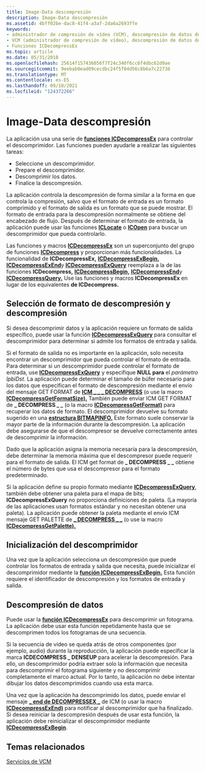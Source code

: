 ```yaml
---
title: Image-Data descompresión
description: Image-Data descompresión
ms.assetid: 4bff02be-dac8-41f4-a3af-2da6a2693ffe
keywords:
- administrador de compresión de vídeo (VCM), descompresión de datos de imagen
- VCM (administrador de compresión de vídeo), descompresión de datos de imagen
- Funciones ICDecompressEx
ms.topic: article
ms.date: 05/31/2018
ms.openlocfilehash: 25614f157436056f7f24c340f6cc6f4dbc62d9ae
ms.sourcegitcommit: 9eebab0ead09cecdbc24f5f84d56c8b6a7c22736
ms.translationtype: MT
ms.contentlocale: es-ES
ms.lasthandoff: 09/10/2021
ms.locfileid: "124372266"
---
```

# <a name="image-data-decompression"></a>Image-Data descompresión

La aplicación usa una serie de [**funciones ICDecompressEx**](/windows/desktop/api/Vfw/nf-vfw-icdecompressex) para controlar el descomprimidor. Las funciones pueden ayudarle a realizar las siguientes tareas:

-   Seleccione un descomprimidor.
-   Prepare el descomprimidor.
-   Descomprimir los datos.
-   Finalice la descompresión.

La aplicación controla la descompresión de forma similar a la forma en que controla la compresión, salvo que el formato de entrada es un formato comprimido y el formato de salida es un formato que se puede mostrar. El formato de entrada para la descompresión normalmente se obtiene del encabezado de flujo. Después de determinar el formato de entrada, la aplicación puede usar las funciones [**ICLocate**](/windows/desktop/api/Vfw/nf-vfw-iclocate) o [**ICOpen**](/windows/desktop/api/Vfw/nf-vfw-icopen) para buscar un descomprimidor que pueda controlarlo.

Las funciones y macros [**ICDecompressEx**](/windows/desktop/api/Vfw/nf-vfw-icdecompressex) son un superconjunto del grupo de funciones [**ICDecompress**](/windows/desktop/api/Vfw/nf-vfw-icdecompress) y proporcionan más funcionalidades. La funcionalidad de **ICDecompressEx,** [**ICDecompressExBegin,**](/windows/desktop/api/Vfw/nf-vfw-icdecompressexbegin) [**ICDecompressExEnd**](/windows/desktop/api/Vfw/nf-vfw-icdecompressexend)y [**ICDecompressExQuery**](/windows/desktop/api/Vfw/nf-vfw-icdecompressexquery) reemplaza a la de las funciones **ICDecompress,** [**ICDecompressBegin,**](/windows/desktop/api/Vfw/nf-vfw-icdecompressbegin) [**ICDecompressEnd**](/windows/desktop/api/Vfw/nf-vfw-icdecompressend)y [**ICDecompressQuery.**](/windows/desktop/api/Vfw/nf-vfw-icdecompressquery) Use las funciones y macros **ICDecompressEx** en lugar de los equivalentes **de ICDecompress.**

## <a name="decompressor-and-decompression-format-selection"></a>Selección de formato de descompresión y descompresión

Si desea descomprimir datos y la aplicación requiere un formato de salida específico, puede usar la función [**ICDecompressExQuery**](/windows/desktop/api/Vfw/nf-vfw-icdecompressexquery) para consultar el descomprimidor para determinar si admite los formatos de entrada y salida.

Si el formato de salida no es importante en la aplicación, solo necesita encontrar un descomprimidor que pueda controlar el formato de entrada. Para determinar si un descomprimidor puede controlar el formato de entrada, use [**ICDecompressExQuery**](/windows/desktop/api/Vfw/nf-vfw-icdecompressexquery) y especifique **NULL para** el *parámetro lpbiDst.* La aplicación puede determinar el tamaño de búfer necesario para los datos que especifican el formato de descompresión mediante el envío del mensaje GET FORMAT de [**ICM \_ \_ \_ DECOMPRESS**](icm-decompress-get-format.md) (o use la macro [**ICDecompressGetFormatSize).**](/windows/desktop/api/Vfw/nf-vfw-icdecompressgetformatsize) También puede enviar ICM GET FORMAT de **\_ DECOMPRESS \_ \_** (o la macro [**ICDecompressGetFormat)**](/windows/desktop/api/Vfw/nf-vfw-icdecompressgetformat) para recuperar los datos de formato. El descomprimidor devuelve su formato sugerido en una [**estructura BITMAPINFO.**](/windows/win32/api/wingdi/ns-wingdi-bitmapinfo) Este formato suele conservar la mayor parte de la información durante la descompresión. La aplicación debe asegurarse de que el descompresor se devuelve correctamente antes de descomprimir la información.

Dado que la aplicación asigna la memoria necesaria para la descompresión, debe determinar la memoria máxima que el descompresor puede requerir para el formato de salida. El ICM get format de **\_ DECOMPRESS \_ \_** obtiene el número de bytes que usa el descompresor para el formato predeterminado.

Si la aplicación define su propio formato mediante [**ICDecompressExQuery**](/windows/desktop/api/Vfw/nf-vfw-icdecompressexquery), también debe obtener una paleta para el mapa de bits; **ICDecompressExQuery** no proporciona definiciones de paleta. (La mayoría de las aplicaciones usan formatos estándar y no necesitan obtener una paleta). La aplicación puede obtener la paleta mediante el envío ICM mensaje GET PALETTE de [**\_ DECOMPRESS \_ \_**](icm-decompress-get-palette.md) (o use la macro [**ICDecompressGetPalette).**](/windows/desktop/api/Vfw/nf-vfw-icdecompressgetpalette)

## <a name="decompressor-initialization"></a>Inicialización del descomprimidor

Una vez que la aplicación selecciona un descompresión que puede controlar los formatos de entrada y salida que necesita, puede inicializar el descomprimidor mediante la [**función ICDecompressExBegin.**](/windows/desktop/api/Vfw/nf-vfw-icdecompressexbegin) Esta función requiere el identificador de descompresión y los formatos de entrada y salida.

## <a name="data-decompression"></a>Descompresión de datos

Puede usar la [**función ICDecompressEx**](/windows/desktop/api/Vfw/nf-vfw-icdecompressex) para descomprimir un fotograma. La aplicación debe usar esta función repetidamente hasta que se descomprimen todos los fotogramas de una secuencia.

Si la secuencia de vídeo se queda atrás de otros componentes (por ejemplo, audio) durante la reproducción, la aplicación puede especificar la marca **ICDECOMPRESS \_ DENSEUP** para acelerar la descompresión. Para ello, un descomprimidor podría extraer solo la información que necesita para descomprimir el fotograma siguiente y no descomprimir completamente el marco actual. Por lo tanto, la aplicación no debe intentar dibujar los datos descomprimidos cuando usa esta marca.

Una vez que la aplicación ha descomprimido los datos, puede enviar el mensaje [**\_ end de DECOMPRESSEX \_**](icm-decompressex-end.md) de ICM (o usar la macro [**ICDecompressExEnd)**](/windows/desktop/api/Vfw/nf-vfw-icdecompressexend) para notificar al descomprimidor que ha finalizado. Si desea reiniciar la descompresión después de usar esta función, la aplicación debe reinicializar el descomprimidor mediante [**ICDecompressExBegin**](/windows/desktop/api/Vfw/nf-vfw-icdecompressexbegin).

## <a name="related-topics"></a>Temas relacionados

<dl> <dt>

[Servicios de VCM](vcm-services.md)
</dt> </dl>

 

 